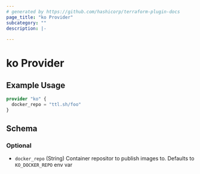 ```yaml
---
# generated by https://github.com/hashicorp/terraform-plugin-docs
page_title: "ko Provider"
subcategory: ""
description: |-
  
---
```


# ko Provider



## Example Usage

```terraform
provider "ko" {
  docker_repo = "ttl.sh/foo"
}
```

<!-- schema generated by tfplugindocs -->
## Schema

### Optional

- `docker_repo` (String) Container repositor to publish images to. Defaults to `KO_DOCKER_REPO` env var
